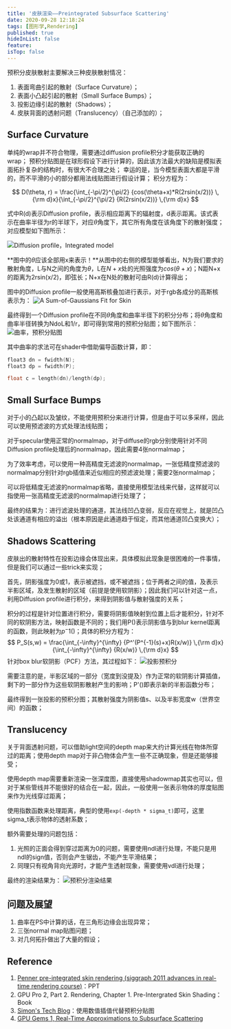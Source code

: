 ```yaml
---
title: '皮肤渲染——Preintegrated Subsurface Scattering'
date: 2020-09-28 12:18:24
tags: [图形学,Rendering]
published: true
hideInList: false
feature: 
isTop: false
---
```

预积分皮肤散射主要解决三种皮肤散射情况：
1. 表面弯曲引起的散射（Surface Curvature）；
2. 表面小凸起引起的散射（Small Surface Bumps）；
3. 投影边缘引起的散射（Shadows）；
4. 皮肤背面的透射问题（Translucency）（自己添加的）；
<!--more-->

## Surface Curvature

单纯的wrap并不符合物理，需要通过diffusion profile积分才能获取正确的wrap；
预积分贴图是在球形假设下进行计算的，因此该方法最大的缺陷是模拟表面拓扑复杂的结构时，有很大不合理之处；
幸运的是，当今模型表面大都是平滑的，而不平滑的小的部分都用法线贴图进行假设计算；
积分方程为：

$$
D(\theta, r) = \frac{\int_{-\pi/2}^{\pi/2} {cos(\theta+x)*R(2rsin(x/2))} \,{\rm d}x}{\int_{-\pi/2}^{\pi/2} {R(2rsin(x/2))} \,{\rm d}x} 
$$

式中R(d)表示Diffusion profile，表示相应距离下的辐射度，d表示距离。该式表示在曲率半径为r的半球下，对应$\theta$角度下，其它所有角度在该角度下的散射强度；对应模型如下图所示：

![Diffusion profile，Integrated model](https://wingstone.github.io/post-images/1601282044664.jpg)

**图中的$\theta$应该全部用x来表示！**从图中的右侧的模型能够看出，N为我们要求的散射角度，L与N之间的角度为$\theta$，L在$N+x$处的光照强度为$cos(\theta+x)$；N距N+x的距离为2rsin(x/2)，即弦长；N+x在N处的散射可由R(d)计算得出；

图中的Diffusion profile一般使用高斯核叠加进行表示，对于rgb各成分的高斯核表示为：
![A Sum-of-Gaussians Fit for Skin](https://wingstone.github.io/post-images/1601282423542.jpg)

最终得到一个Diffusion profile在不同$\theta$角度和曲率半径下的积分分布；将$\theta$角度和曲率半径转换为NdoL和1/r，即可得到常用的预积分贴图；如下图所示：
![曲率，预积分贴图](https://wingstone.github.io/post-images/1601283515546.jpg)

其中曲率的求法可在shader中借助偏导函数计算，即：
```C++
float3 dn = fwidth(N);
float3 dp = fwidth(P);

float c = length(dn)/length(dp);
```

## Small Surface Bumps

对于小的凸起以及皱纹，不能使用预积分来进行计算，但是由于可以多采样，因此可以使用预滤波的方式处理法线贴图；

对于specular使用正常的normalmap，对于diffuse的rgb分别使用针对不同Diffusion profile处理后的normalmap，因此需要4张normalmap；

为了效率考虑，可以使用一种高精度无滤波的normalmap，一张低精度预滤波的normalmap分别针对rgb插值来近似相应的预滤波处理；需要2张normalmap；

可以将低精度无滤波的normalmap省略，直接使用模型法线来代替，这样就可以指使用一张高精度无滤波的normalmap进行处理了；

最终的结果为：进行滤波处理的通道，其法线凹凸变弱，反应在视觉上，就是凹凸处该通道有相应的溢出（根本原因是此通道趋于恒定，而其他通道凹凸变换大）；

## Shadows Scattering

皮肤出的散射特性在投影边缘会体现出来，具体模拟此现象是很困难的一件事情，但是我们可以通过一些trick来实现；

首先，阴影强度为0或1，表示被遮挡，或不被遮挡；位于两者之间的值，及表示半影区域，及发生散射的区域（前提是使用软阴影）；因此我们可以针对这一点，利用Diffusion profile进行积分，来得到阴影值与散射强度的关系；

积分的过程是针对位置进行积分，需要将阴影值映射到位置上后才能积分，针对不同的软阴影方法，映射函数是不同的；我们用P()表示阴影值与到blur kernel距离的函数，则此映射为$p^-{1}()$；具体的积分方程为：
$$
P_S(s,w)  = \frac{\int_{-\infty}^{\infty} {P^'(P^{-1}(s)+x)R(x/w)} \,{\rm d}x}{\int_{-\infty}^{\infty} {R(x/w)} \,{\rm d}x} 
$$
针对box blur软阴影（PCF）方法，其过程如下：
![投影预积分](https://wingstone.github.io/post-images/1601347525242.jpg)

需要注意的是，半影区域的一部分（宽度到没提及）作为正常的软阴影计算插值，剩下的一部分作为这些软阴影散射产生的影响；P'()即表示新的半影函数分布；

最终得到一张投影的预积分图；其散射强度为阴影值s、以及半影宽度w（世界空间）的函数；

## Translucency

关于背面透射问题，可以借助light空间的depth map来大约计算光线在物体所穿过的距离；使用depth map对于非凸物体会产生一些不正确现象，但是还能够接受；

使用depth map需要重新渲染一张深度图，直接使用shadowmap其实也可以，但对于某些管线并不能很好的结合在一起，因此，一般使用一张表示物体的厚度贴图来作为光线穿过距离；

使用指数函数来处理距离，典型的使用`exp(-depth * sigma_t)`即可，这里sigma_t表示物体的透射系数；

额外需要处理的问题包括：
1. 光照的正面会得到穿过距离为0的问题，需要使用ndl进行处理，不能只是用ndl的sign值，否则会产生锯齿，不能产生平滑结果；
2. 同理只有视角背向光源时，才能产生透射现象，需要使用vdl进行处理；

最终的渲染结果为：
![预积分渲染结果](https://wingstone.github.io/post-images/1601388479937.jpg)

## 问题及展望

1. 曲率在PS中计算的话，在三角形边缘会出现异常；
2. 三张normal map贴图问题；
3. 对几何拓扑做出了大量的假设；

## Reference
1. [Penner pre-integrated skin rendering (siggraph 2011 advances in real-time rendering course)](https://www.slideshare.net/leegoonz/penner-preintegrated-skin-rendering-siggraph-2011-advances-in-realtime-rendering-course)：PPT
2. GPU Pro 2, Part 2. Rendering, Chapter 1. Pre-Intergrated Skin Shading：Book
3. [Simon's Tech Blog](http://simonstechblog.blogspot.com/2015/02/pre-integrated-skin-shading.html)：使用数值插值代替预积分贴图
4. [GPU Gems 1, Real-Time Approximations to Subsurface Scattering](https://developer.nvidia.com/gpugems/gpugems/part-iii-materials/chapter-16-real-time-approximations-subsurface-scattering)